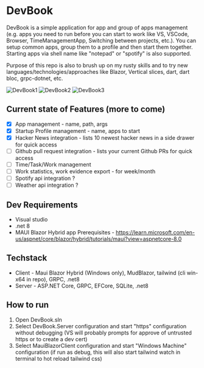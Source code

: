 # DevBook

DevBook is a simple application for app and group of apps management (e.g. apps you need to run before you can start to work like VS, VSCode, Browser, TimeManagementApp, Switching between projects, etc.). You can setup common apps, group them to a profile and then start them together. Starting apps via shell name like "notepad" or "spotify" is also supported.

Purpose of this repo is also to brush up on my rusty skills and to try new languages/technologies/approaches like Blazor, Vertical slices, dart, dart bloc, grpc-dotnet, etc.

![DevBook1](https://github.com/shindy001/DevBook/assets/23438364/a67afc1b-7c9b-4c37-9a07-d1c0f77684a1)
![DevBook2](https://github.com/shindy001/DevBook/assets/23438364/144b4faf-b281-4d43-9aa6-9b2203988470)
![DevBook3](https://github.com/shindy001/DevBook/assets/23438364/f5e2d815-c491-4440-ad6c-8fd21d4ea451)

## Current state of Features (more to come)
- [x] App management - name, path, args
- [x] Startup Profile management - name, apps to start
- [x] Hacker News integration - lists 10 newest hacker news in a side drawer for quick access
- [ ] Github pull request integration - lists your current Github PRs for quick access
- [ ] Time/Task/Work management
- [ ] Work statistics, work evidence export - for week/month
- [ ] Spotify api integration ?
- [ ] Weather api integration ? 

## Dev Requirements
- Visual studio
- .net 8
- MAUI Blazor Hybrid app Prerequisites - https://learn.microsoft.com/en-us/aspnet/core/blazor/hybrid/tutorials/maui?view=aspnetcore-8.0

## Techstack
- Client - Maui Blazor Hybrid (Windows only), MudBlazor, tailwind (cli win-x64 in repo), GRPC, .net8
- Server - ASP.NET Core, GRPC, EFCore, SQLite, .net8

## How to run
1. Open DevBook.sln
1. Select DevBook.Server configuration and start "https" configuration without debugging (VS will probably prompts for approve of untrusted https or to create a dev cert)
1. Select MauiBlazorClient configuration and start "Windows Machine" configuration (if run as debug, this will also start tailwind watch in terminal to hot reload tailwind css)
